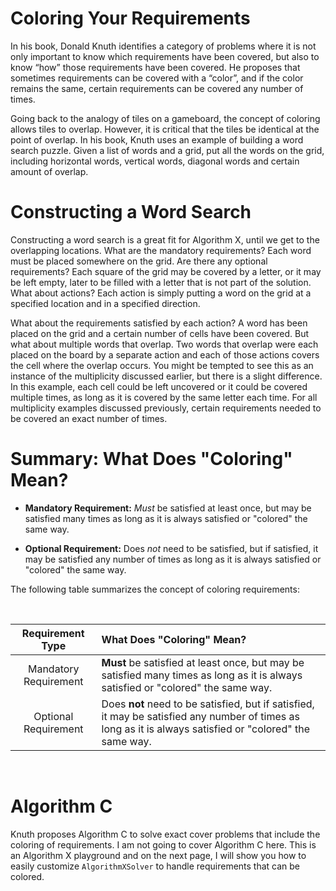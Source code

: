 # Coloring Your Requirements

In his book, Donald Knuth identifies a category of problems where it is not only important to know which requirements have been covered, but also to know “how” those requirements have been covered. He proposes that sometimes requirements can be covered with a “color”, and if the color remains the same, certain requirements can be covered any number of times.

Going back to the analogy of tiles on a gameboard, the concept of coloring allows tiles to overlap. However, it is critical that the tiles be identical at the point of overlap. In his book, Knuth uses an example of building a word search puzzle. Given a list of words and a grid, put all the words on the grid, including horizontal words, vertical words, diagonal words and certain amount of overlap.

# Constructing a Word Search

Constructing a word search is a great fit for Algorithm X, until we get to the overlapping locations. What are the mandatory requirements? Each word must be placed somewhere on the grid. Are there any optional requirements? Each square of the grid may be covered by a letter, or it may be left empty, later to be filled with a letter that is not part of the solution. What about actions? Each action is simply putting a word on the grid at a specified location and in a specified direction.

What about the requirements satisfied by each action? A word has been placed on the grid and a certain number of cells have been covered. But what about multiple words that overlap. Two words that overlap were each placed on the board by a separate action and each of those actions covers the cell where the overlap occurs. You might be tempted to see this as an instance of the multiplicity discussed earlier, but there is a slight difference. In this example, each cell could be left uncovered or it could be covered multiple times, as long as it is covered by the same letter each time. For all multiplicity examples discussed previously, certain requirements needed to be covered an exact number of times.

# Summary: What Does "Coloring" Mean?

* __Mandatory Requirement:__ _Must_ be satisfied at least once, but may be satisfied many times as long as it is always satisfied or "colored" the same way.
 
* __Optional Requirement:__ Does _not_ need to be satisfied, but if satisfied, it may be satisfied any number of times as long as it is always satisfied or "colored" the same way.
 
  

The following table summarizes the concept of coloring requirements:

<BR>

| Requirement Type | What Does "Coloring" Mean?   |
|:-----:|:-----------------------|
| Mandatory Requirement | __Must__ be satisfied at least once, but may be satisfied many times as long as it is always satisfied or "colored" the same way. |
| Optional Requirement | Does __not__ need to be satisfied, but if satisfied, it may be satisfied any number of times as long as it is always satisfied or "colored" the same way. |

<BR>

# Algorithm C

Knuth proposes Algorithm C to solve exact cover problems that include the coloring of requirements. I am not going to cover Algorithm C here. This is an Algorithm X playground and on the next page, I will show you how to easily customize `AlgorithmXSolver` to handle requirements that can be colored.

